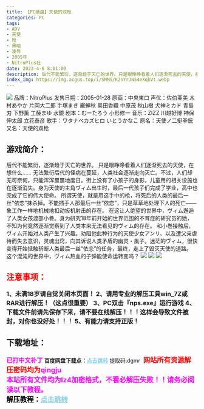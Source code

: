 ```yaml
---
title: 【PC硬盘】天使的双枪
categories: PC
tags:
- ADV
- 天使
- 枪
- 黑暗
- 凌辱
- 2005年
- NitroPlus社
date: 2023-4-6 8:01:00
description: 后代不能繁衍，逐渐趋于灭亡的世界。只是眼睁睁看着人们逐渐死去的天使，在想什么……无法繁衍后代的怪病在蔓延，人类社会逐渐走向灭亡。
index_img: https://img.acgus.top/i/SMMS/K2nYrJN54eXqkVt.webp
---
```

![](https://img.acgus.top/i/SMMS/K2nYrJN54eXqkVt.webp)
品牌：NitroPlus
发售日期：2005-01-28
原画：中央東口
声优：佐伯亜美 木村あやか 片岡大二郎 手塚まき 巌蝉秋 奥田香織 中原茂 秋山樹 犬神ミカド 青島刃 下野薫 工藤まゆ 水鏡
剧本：むーたろう 小形修一
音乐：ZIZZ 川越好博 神保伸太郎 立花泰彦
歌手：ワタナベカズヒロ いとうかなこ
原名：天使ノ二挺拳銃
又名：天使的双枪

## 游戏简介：
后代不能繁衍，逐渐趋于灭亡的世界。
只是眼睁睁看着人们逐渐死去的天使，在想什么……
无法繁衍后代的怪病在蔓延，人类社会逐渐走向灭亡。不过，人们却无可奈何，只能浑浑噩噩地度日。街上没有了小孩子的身影，儿童用的相关设施也在逐渐消失。身为天使的主角ヴィム出生时，最后一代孩子们完成了学业，高中也完成了它的伟大使命。
所谓天使，就是用这手中的枪，将死后的人类的最后一丝“依恋”抹杀掉。不能插手人那最后一丝“依恋”，只是草草地处理下人的死亡――象工作一样地机械地扣动扳机射击的存在。
在这让人绝望的世界中，ヴィム邂逅了人类女孩渡部小巻。身为研究18年前开始的世界范围的不育症的研究员的她，不知为何竟然逐渐觉察到了人类本来无法看见的ヴィム的存在。
和小巻接触后，ヴィム开始对人类产生了兴趣。劝阻他此种行为的天使少女アンリ、以及遭父亲虐待而失去意识，灵魂出窍，向其诉说人类矛盾的幽灵・風子。迷茫的ヴィム，很快变得开始抵触斩断人类最后一丝“依恋”的任务，最终，走上了毁灭天使的道路。
这个混沌的世界中，ヴィム热血的子弹能使命运转变吗？
![](https://img.acgus.top/i/SMMS/bpWfcH1qruvSDoZ.webp)
![](https://img.acgus.top/i/SMMS/rKDZmXFes8kf9T6.webp)
![](https://img.acgus.top/i/SMMS/vYx3GbFsERgBLN8.webp)







## <font color=#FF0000 >注意事项：</font>
<font size=3><b>1、未满18岁请自觉关闭本页面！
2、请用专业的解压工具win_7Z或RAR进行解压！（这点很重要）
3、PC双击『nps.exe』运行游戏
4、下载文件前请先保存下来，请不要在线解压！！！这样会导致文件被封，对你也没好处！！！
5、有能力请支持正版！</b></font>

## 下载地址：
<font color=#FF00FF size=3><b>已打中文补丁</b></font>
<b>百度网盘下载点：</b><a href="https://pan.baidu.com/s/1pF8-QrKm1AY12qra7HMcyg?pwd=dgmr" style="color: #87CEEB;"><b>点击跳转</b></a> 提取码:dgmr
<a style="padding: 0" href="https://post.qingju.org/AD/"><img style="max-width:100%" src="https://img.acgus.top/i/2024/07/478f689b8021d8d499ab43d21acf137a.gif" alt=""></a>
<b><font color=#FF0000 size=4>网站所有资源解压密码均为</b></font><b><font color=#FF00FF size=4>qingju</font><font color=#FF0000 ></font></b><br><b><font color=#FF00FF size=4>本站所有文件均为lz4加密格式，不看必解压失败！！请务必阅读以下教程。</b></font><br><b><font color=#000 size=4>解压教程：</b><a href="https://post.qingju.org/tutorial/000/" style="color: #87CEEB;"><b>点击跳转</b></a>